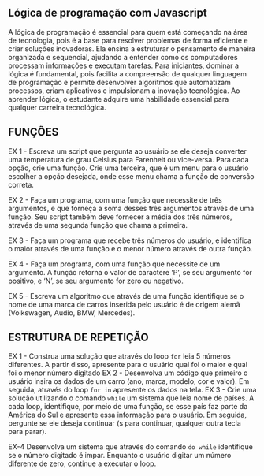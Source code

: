 ## Lógica de programação com Javascript

A lógica de programação é essencial para quem está começando na área de tecnologia, pois é a base para resolver problemas de forma eficiente e criar soluções inovadoras. Ela ensina a estruturar o pensamento de maneira organizada e sequencial, ajudando a entender como os computadores processam informações e executam tarefas. Para iniciantes, dominar a lógica é fundamental, pois facilita a compreensão de qualquer linguagem de programação e permite desenvolver algoritmos que automatizam processos, criam aplicativos e impulsionam a inovação tecnológica. Ao aprender lógica, o estudante adquire uma habilidade essencial para qualquer carreira tecnológica.

## FUNÇÕES

EX 1 - Escreva um script que pergunta ao usuário se ele deseja converter uma temperatura de grau Celsius para Farenheit ou vice-versa. Para cada opção, crie uma função. Crie uma terceira, que é um menu para o usuário escolher a opção desejada, onde esse menu chama a função de conversão correta.

EX 2 - Faça um programa, com uma função que necessite de três argumentos, e que forneça a soma desses três argumentos através de uma função. Seu script também deve fornecer a média dos três números, através de uma segunda função que chama a primeira.

EX 3 - Faça um programa que recebe três números do usuário, e identifica o maior através de uma função e o menor número através de outra função.

EX 4 - Faça um programa, com uma função que necessite de um argumento. A função retorna o valor de caractere ‘P’, se seu argumento for positivo, e ‘N’, se seu argumento for zero ou negativo.

EX 5 - Escreva um algoritmo que através de uma função identifique se o nome de uma marca de carros inserida pelo usuário é de origem alemã (Volkswagen, Audio, BMW, Mercedes).

## ESTRUTURA DE REPETIÇÃO

EX 1 - Construa uma solução que através do loop `for` leia 5 números diferentes. A partir disso, apresente para o usuário qual foi o maior e qual foi o menor número digitado
EX 2 - Desenvolva um código que primeiro o usuário insira os dados de um carro (ano, marca, modelo, cor e valor). Em seguida, através do loop `for in` apresente os dados na tela.
EX 3 - Crie uma solução utilizando o comando `while` um sistema que leia nome de países. A cada loop, identifique, por meio de uma função, se esse país faz parte da América do Sul e apresente essa informação para o usuário. Em seguida, pergunte se ele deseja continuar (s para continuar, qualquer outra tecla para parar).

EX-4 Desenvolva um sistema que através do comando `do while` identifique se o número digitado é impar. Enquanto o usuário digitar um número diferente de zero, continue a executar o loop.
